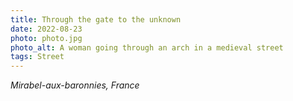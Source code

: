 ```yaml
---
title: Through the gate to the unknown
date: 2022-08-23
photo: photo.jpg
photo_alt: A woman going through an arch in a medieval street
tags: Street
---
```


_Mirabel-aux-baronnies, France_
